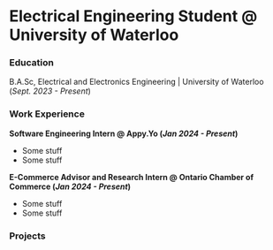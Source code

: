 # Electrical Engineering Student @ University of Waterloo


### Education 
B.A.Sc, Electrical and Electronics Engineering | University of Waterloo (_Sept. 2023 - Present_)

### Work Experience
**Software Engineering Intern @ Appy.Yo                (_Jan 2024 - Present_)**
  - Some stuff
  - Some stuff

**E-Commerce Advisor and Research Intern @ Ontario Chamber of Commerce   (_Jan 2024 - Present_)**
  - Some stuff
  - Some stuff

### Projects

